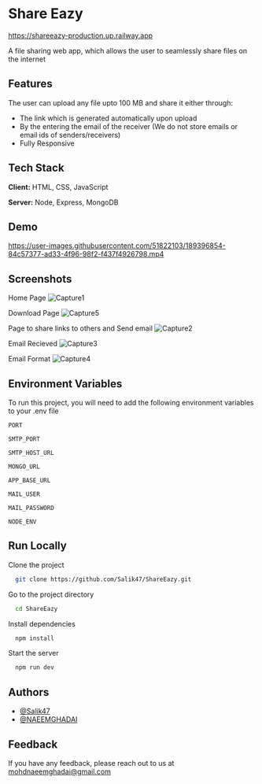 # Share Eazy

https://shareeazy-production.up.railway.app

A file sharing web app, which allows the user to seamlessly share files on the internet

## Features

The user can upload any file upto 100 MB and share it either through: 
- The link which is generated automatically upon upload 
- By the entering the email of the receiver (We do not store emails or email ids of senders/receivers)
- Fully Responsive

## Tech Stack

**Client:** HTML, CSS, JavaScript

**Server:** Node, Express, MongoDB

## Demo

https://user-images.githubusercontent.com/51822103/189396854-84c57377-ad33-4f96-98f2-f437f4926798.mp4

## Screenshots

  Home Page
![Capture1](https://user-images.githubusercontent.com/51822103/189397107-77d9d16d-78b3-4061-b056-b4c8b023b30f.PNG)

  Download Page
![Capture5](https://user-images.githubusercontent.com/51822103/189397260-5d5b46ca-727f-4bab-878d-667687524c41.PNG)

  Page to share links to others and Send email
 ![Capture2](https://user-images.githubusercontent.com/51822103/189397549-93de8781-d34a-4bc0-8dbe-8e265ba69d15.PNG)

  Email Recieved 
 ![Capture3](https://user-images.githubusercontent.com/51822103/189397680-559d03d3-f9ba-4233-8af3-e958087a63db.PNG)

  Email Format
  ![Capture4](https://user-images.githubusercontent.com/51822103/189397781-15fd0f94-0735-4b62-bd1a-cb168b47d866.PNG)
  
## Environment Variables

To run this project, you will need to add the following environment variables to your .env file

`PORT`

`SMTP_PORT`

`SMTP_HOST_URL`

`MONGO_URL`

`APP_BASE_URL`

`MAIL_USER`

`MAIL_PASSWORD`

`NODE_ENV`

## Run Locally

Clone the project

```bash
  git clone https://github.com/Salik47/ShareEazy.git
```

Go to the project directory

```bash
  cd ShareEazy
```

Install dependencies

```bash
  npm install
```

Start the server

```bash
  npm run dev
```

## Authors

- [@Salik47](https://github.com/Salik47)
- [@NAEEMGHADAI](https://github.com/NAEEMGHADAI)

## Feedback

If you have any feedback, please reach out to us at mohdnaeemghadai@gmail.com


